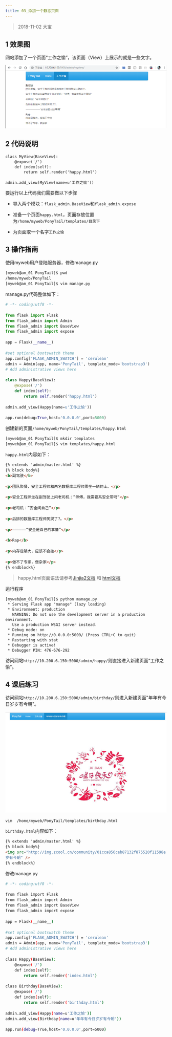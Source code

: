 ```yaml
---
title: 03_添加一个静态页面
---
```


> 2018-11-02  大宝


## 1 效果图

网站添加了一个页面“工作之愉”，该页面（View）上展示的就是一些文字。

![](pic/04.png)

## 2 代码说明

```shell
class MyView(BaseView):
    @expose('/')
    def index(self):
        return self.render('happy.html')

admin.add_view(MyView(name=u'工作之愉'))
```

要运行以上代码我们需要做以下步骤

* 导入两个模块：`flask_admin.BaseView`和`flask_admin.expose`

* 准备一个页面`happy.html`，页面存放位置为`/home/myweb/PonyTail/templates/目录下`
* 为页面取一个名字`工作之愉`

## 3 操作指南

使用myweb用户登陆服务器，修改manage.py

```bash
[myweb@am_01 PonyTail]$ pwd
/home/myweb/PonyTail
[myweb@am_01 PonyTail]$ vim manage.py 
```

manage.py代码整体如下：

```python
# -*- coding:utf8 -*- 

from flask import Flask
from flask_admin import Admin
from flask_admin import BaseView 
from flask_admin import expose   

app = Flask(__name__)

#set optional bootswatch theme
app.config['FLASK_ADMIN_SWATCH'] = 'cerulean'
admin = Admin(app, name='PonyTail', template_mode='bootstrap3')
# Add administrative views here

class Happy(BaseView):
    @expose('/')
    def index(self):
        return self.render('happy.html')

admin.add_view(Happy(name=u'工作之愉'))

app.run(debug=True,host='0.0.0.0',port=5000)
```

创建新的页面`/home/myweb/PonyTail/templates/happy.html`

```bash
[myweb@am_01 PonyTail]$ mkdir templates
[myweb@am_01 PonyTail]$ vim templates/happy.html
```

`happy.html`内容如下：

```html
{% extends 'admin/master.html' %}
{% block body%}
<b>副驾驶</b>

<p>团队聚餐，安全工程师和两名数据库工程师乘坐一辆的士。</p>

<p>安全工程师坐在副驾驶上问老司机：”师傅，我需要系安全带吗“</p>

<p>老司机：”安全问自己“</p>

<p>后排的数据库工程师笑哭了?。</p>

<p>——————“安全是自己的事情”</p>

<b>Rap</b>

<p>内存足够大，应该不会挂</p>

<p>做不了专家，做杂家</p>
{% endblock%}
```

> happy.html页面语法请参考[Jinjia2文档](https://link.jianshu.com/?t=http://docs.jinkan.org/docs/jinja2/) 和 [html文档](http://www.w3school.com.cn/tags/html_ref_byfunc.asp)



运行程序

```shell
[myweb@am_01 PonyTail]$ python manage.py 
 * Serving Flask app "manage" (lazy loading)
 * Environment: production
   WARNING: Do not use the development server in a production environment.
   Use a production WSGI server instead.
 * Debug mode: on
 * Running on http://0.0.0.0:5000/ (Press CTRL+C to quit)
 * Restarting with stat
 * Debugger is active!
 * Debugger PIN: 476-676-292
```

访问网站`http://10.200.6.150:5000/admin/happy/`则直接进入新建页面“工作之愉”。

## 4 课后练习

访问网站`http://10.200.6.150:5000/admin/birthday/`则进入新建页面"年年有今日岁岁有今朝"。

![](pic/05.png)

```shell
vim  /home/myweb/PonyTail/templates/birthday.html
```

`birthday.html`内容如下：

```html
{% extends 'admin/master.html' %}
{% block body%}
<img src="http://img.zcool.cn/community/01cca856ceb87132f875520f11598e.jpg@1280w_1l_2o_100sh.jpg"  alt="年年有今日岁
岁有今朝" />
{% endblock%}
```

修改manage.py

```bash
# -*- coding:utf8 -*- 

from flask import Flask
from flask_admin import Admin
from flask_admin import BaseView
from flask_admin import expose

app = Flask(__name__)

#set optional bootswatch theme
app.config['FLASK_ADMIN_SWATCH'] = 'cerulean'
admin = Admin(app, name='PonyTail', template_mode='bootstrap3')
# Add administrative views here

class Happy(BaseView):
    @expose('/')
    def index(self):
        return self.render('index.html')

class Birthday(BaseView):
    @expose('/')
    def index(self):
        return self.render('birthday.html')

admin.add_view(Happy(name=u'工作之愉'))
admin.add_view(Birthday(name=u'年年有今日岁岁有今朝'))

app.run(debug=True,host='0.0.0.0',port=5000)                                          
```

